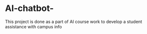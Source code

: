 # AI-chatbot-
This project is done as a part of AI course work to develop a student assistance with campus info
